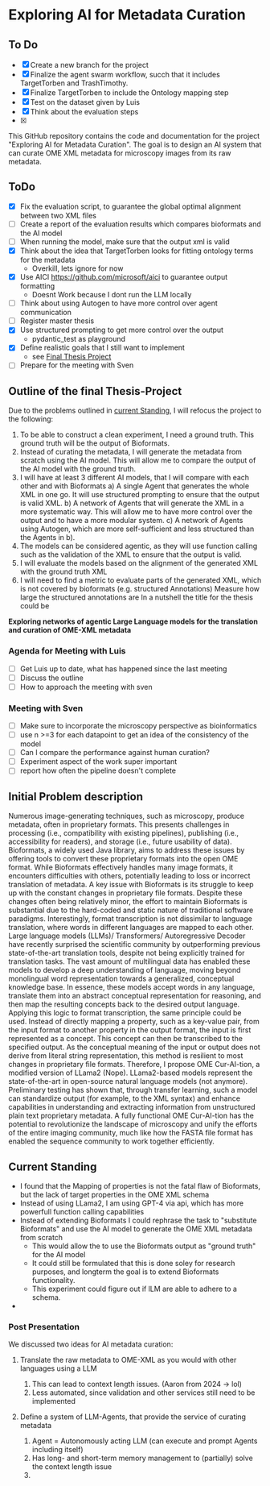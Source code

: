 # Exploring AI for Metadata Curation

## To Do
- [x] Create a new branch for the project
- [x] Finalize the agent swarm workflow, succh that it includes  TargetTorben and TrashTimothy.
- [x] Finalize TargetTorben to include the Ontology mapping step
- [x] Test on the dataset given by Luis
- [x] Think about the evaluation steps
- [x] 
This GitHub repository contains the code and documentation for the project "Exploring AI for Metadata Curation".
The goal is to design an AI system that can curate OME XML metadata for microscopy images from its raw metadata.

## ToDo

- [x] Fix the evaluation script, to guarantee the global optimal alignment between two XML files
- [ ] Create a report of the evaluation results which compares bioformats and the AI model
- [ ] When running the model, make sure that the output xml is valid
- [x] Think about the idea that TargetTorben looks for fitting ontology terms for the metadata
  - Overkill, lets ignore for now
- [x] Use AICI https://github.com/microsoft/aici to guarantee output formatting
  - Doesnt Work because I dont run the LLM locally
- [ ] Think about using Autogen to have more control over agent communication
- [ ] Register master thesis
- [x] Use structured prompting to get more control over the output
  - pydantic_test as playground
- [x] Define realistic goals that I still want to implement
  - see [Final Thesis Project](#outline-of-the-final-thesis-project)
- [ ] Prepare for the meeting with Sven

## Outline of the final Thesis-Project
Due to the problems outlined in [current Standing](#current-standing), I will refocus the project to the following:
1. To be able to construct a clean experiment, I need a ground truth. This ground truth will be the output of Bioformats.
2. Instead of curating the metadata, I will generate the metadata from scratch using the AI model. This will allow me to compare the output of the AI model with the ground truth.
3. I will have at least 3 different AI models, that I will compare with each other and with Bioformats
   a) A single Agent that generates the whole XML in one go. It will use structured prompting to ensure that the output is valid XML. 
   b) A network of Agents that will generate the XML in a more systematic way. This will allow me to have more control over the output and to have a more modular system. 
   c) A network of Agents using Autogen, which are more self-sufficient and less structured than the Agents in b).
4. The models can be considered agentic, as they will use function calling such as the validation of the XML to ensure that the output is valid.
5. I will evaluate the models based on the alignment of the generated XML with the ground truth XML
6. I will need to find a metric to evaluate parts of the generated XML, which is not covered by bioformats (e.g. structured Annotations)
    Measure how large the structured annotations are
In a nutshell the title for the thesis could be 

**Exploring networks of agentic Large Language models for the translation and curation of OME-XML metadata**

### Agenda for Meeting with Luis
- [ ] Get Luis up to date, what has happened since the last meeting
- [ ] Discuss the outline
- [ ] How to approach the meeting with sven

### Meeting with Sven

- [ ] Make sure to incorporate the microscopy perspective as bioinformatics
- [ ] use n >=3 for each datapoint to get an idea of the consistency of the model
- [ ] Can I compare the performance against human curation?
- [ ] Experiment aspect of the work super important
- [ ] report how often the pipeline doesn't complete

## Initial Problem description

Numerous image-generating techniques, such as microscopy, produce metadata, often in proprietary formats. This presents
challenges in processing (i.e., compatibility with existing pipelines), publishing (i.e., accessibility for readers),
and storage (i.e., future usability of data). Bioformats, a widely used Java library, aims to address these issues by
offering tools to convert these proprietary formats into the open OME format. 
While Bioformats effectively handles many image formats, it encounters difficulties with others, potentially leading to
loss or incorrect translation of metadata. A key issue with Bioformats is its struggle to keep up with the constant
changes in proprietary file formats. Despite these changes often being relatively minor, the effort to maintain
Bioformats is substantial due to the hard-coded and static nature of traditional software paradigms.
Interestingly, format transcription is not dissimilar to language translation, where words in different languages are
mapped to each other. Large language models (LLMs)/ Transformers/ Autoregressive Decoder have recently surprised the scientific community by outperforming
previous state-of-the-art translation tools, despite not being explicitly trained for translation tasks. The vast
amount of multilingual data has enabled these models to develop a deep understanding of language, moving beyond
monolingual word representation towards a generalized, conceptual knowledge base. 
In essence, these models accept words in any language, translate them into an abstract conceptual representation
for reasoning, and then map the resulting concepts back to the desired output language. Applying this logic to
format transcription, the same principle could be used. Instead of directly mapping a property, such as a key-value
pair, from the input format to another property in the output format, the input is first represented as a concept.
This concept can then be transcribed to the specified output. As the conceptual meaning of the input or output does
not derive from literal string representation, this method is resilient to most changes in proprietary file formats.
Therefore, I propose OME Cur-AI-tion, a modified version of LLama2 (Nope). LLama2-based models represent the state-of-the-art
in open-source natural language models (not anymore). Preliminary testing has shown that, through transfer learning, such a model can
standardize output (for example, to the XML syntax) and enhance capabilities in understanding and extracting information
from unstructured plain text proprietary metadata. A fully functional OME Cur-AI-tion has the potential to revolutionize
the landscape of microscopy and unify the efforts of the entire imaging community, much like how the FASTA file format
has enabled the sequence community to work together efficiently.


## Current Standing

- I found that the Mapping of properties is not the fatal flaw of Bioformats, but the lack of target properties in the OME XML schema
- Instead of using LLama2, I am using GPT-4 via api, which has more powerfull function calling capabilities
- Instead of extending Bioformats I could rephrase the task to "substitute Bioformats" and use the AI model to generate the OME XML metadata from scratch
  - This would allow the to use the Bioformats output as "ground truth" for the AI model
  - It could still be formulated that this is done soley for research purposes, and longterm the goal is to extend Bioformats functionality.
  - This experiment could figure out if lLM are able to adhere to a schema.
- 

### Post Presentation 

We discussed two ideas for AI metadata curation:
1. Translate the raw metadata to OME-XML as you would with other languages using a LLM
   1. This can lead to context length issues. (Aaron from 2024 -> lol)
   2. Less automated, since validation and other services still need to be implemented
   
2. Define a system of LLM-Agents, that provide the service of curating metadata
   1. Agent = Autonomously acting LLM (can execute and prompt Agents including itself)
   2. Has long- and short-term memory management to (partially) solve the context length issue
   3.
